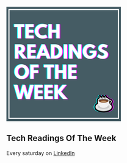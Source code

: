 ![TRW](https://github.com/regedo00/tech-readings-of-the-week/blob/master/TRW.png?raw=true)

## Tech Readings Of The Week

Every saturday on [LinkedIn](https://www.linkedin.com/newsletters/7039008827605692416/)